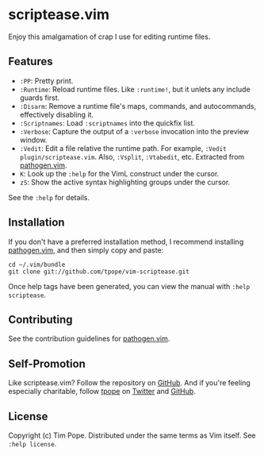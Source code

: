 # scriptease.vim

Enjoy this amalgamation of crap I use for editing runtime files.

## Features

* `:PP`: Pretty print.
* `:Runtime`: Reload runtime files.  Like `:runtime!`, but it unlets any
  include guards first.
* `:Disarm`: Remove a runtime file's maps, commands, and autocommands,
  effectively disabling it.
* `:Scriptnames`: Load `:scriptnames` into the quickfix list.
* `:Verbose`: Capture the output of a `:verbose` invocation into the preview
  window.
* `:Vedit`: Edit a file relative the runtime path. For example,
  `:Vedit plugin/scriptease.vim`. Also, `:Vsplit`, `:Vtabedit`, etc.
  Extracted from [pathogen.vim](https://github.com/tpope/vim-pathogen).
* `K`: Look up the `:help` for the VimL construct under the cursor.
* `zS`: Show the active syntax highlighting groups under the cursor.

See the `:help` for details.

## Installation

If you don't have a preferred installation method, I recommend
installing [pathogen.vim](https://github.com/tpope/vim-pathogen), and
then simply copy and paste:

    cd ~/.vim/bundle
    git clone git://github.com/tpope/vim-scriptease.git

Once help tags have been generated, you can view the manual with
`:help scriptease`.

## Contributing

See the contribution guidelines for
[pathogen.vim](https://github.com/tpope/vim-pathogen#readme).

## Self-Promotion

Like scriptease.vim? Follow the repository on
[GitHub](https://github.com/tpope/vim-scriptease). And if
you're feeling especially charitable, follow [tpope](http://tpo.pe/) on
[Twitter](http://twitter.com/tpope) and
[GitHub](https://github.com/tpope).

## License

Copyright (c) Tim Pope.  Distributed under the same terms as Vim itself.
See `:help license`.
